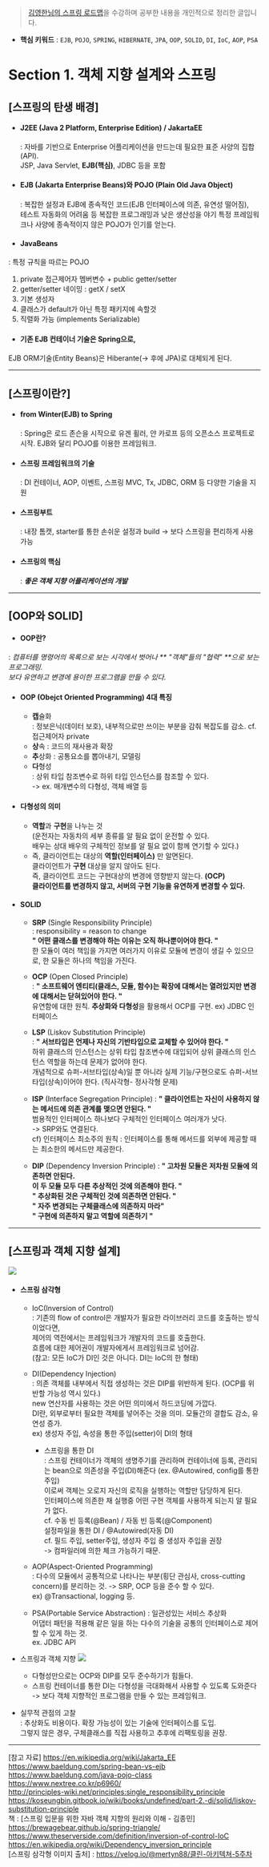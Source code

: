 >[김영한님의 스프링 로드맵](https://www.inflearn.com/roadmaps/373)을 수강하며 공부한 내용을 개인적으로 정리한 글입니다.

- **핵심 키워드** 
: `EJB`, `POJO`, `SPRING`, `HIBERNATE`, `JPA`, `OOP`, `SOLID`, `DI`, `IoC`, `AOP`, `PSA`

# Section 1. 객체 지향 설계와 스프링
## [스프링의 탄생 배경]
- #### J2EE (Java 2 Platform, Enterprise Edition) / JakartaEE  
  : 자바를 기반으로 Enterprise 어플리케이션을 만드는데 필요한 표준 사양의 집합(API).  
    JSP, Java Servlet, **EJB(핵심)**, JDBC 등을 포함   
- #### EJB (Jakarta Enterprise Beans)와 POJO (Plain Old Java Object)  
  : 복잡한 설정과 EJB에 종속적인 코드(EJB 인터페이스에 의존, 유연성 떨어짐),  
  테스트 자동화의 어려움 등 복잡한 프로그래밍과 낮은 생산성을 야기
   특정 프레임워크나 사양에 종속적이지 않은 POJO가 인기를 얻는다.  
- #### JavaBeans   
 : 특정 규칙을 따르는 POJO
  1. private 접근제어자 멤버변수 + public getter/setter
  2. getter/setter 네이밍 : getX / setX
  3. 기본 생성자
  4. 클래스가 default가 아닌 특정 패키지에 속할것
  5. 직렬화 가능 (implements Serializable)
- #### 기존 EJB 컨테이너 기술은 Spring으로,    
EJB ORM기술(Entity Beans)은 Hiberante(-> 후에 JPA)로 대체되게 된다.

------------------

## [스프링이란?]
- #### from Winter(EJB) to Spring   
  : Spring은 로드 존슨을 시작으로 유겐 휠러, 얀 카로프 등의 오픈소스 프로젝트로 시작. EJB와 달리 POJO를 이용한 프레임워크.
- #### 스프링 프레임워크의 기술    
  : DI 컨테이너, AOP, 이벤트, 스프링 MVC, Tx, JDBC, ORM 등 다양한 기술을 지원
- #### 스프링부트   
  : 내장 톰캣, starter를 통한 손쉬운 설정과 build -> 보다 스프링을 편리하게 사용 가능
- #### 스프링의 핵심   
  : _**좋은 객체 지향 어플리케이션의 개발**_

------------------

## [OOP와 SOLID]
- #### OOP란?   
: _컴퓨터를 명령어의 목록으로 보는 시각에서 벗어나 ** "객체"들의 "협력" **으로 보는 프로그래밍.     
보다 유연하고 변경에 용이한 프로그램을 만들 수 있다._
- #### OOP (Obejct Oriented Programming) 4대 특징
  - **캡**슐화   
   : 정보은닉(데이터 보호), 내부적으로만 쓰이는 부분을 감춰 복잡도를 감소. cf. 접근제어자 private
  - **상**속 : 코드의 재사용과 확장
  - **추**상화 : 공통요소를 뽑아내기, 모델링
  - **다**형성   
  : 상위 타입 참조변수로 하위 타입 인스턴스를 참조할 수 있다.   
  -> ex. 매개변수의 다형성, 객체 배열 등
  
- #### 다형성의 의미
  - **역할**과 **구현**을 나누는 것  
  (운전자는 자동차의 세부 종류를 알 필요 없이 운전할 수 있다.  
  배우는 상대 배우의 구체적인 정보를 알 필요 없이 함께 연기할 수 있다.)
  - 즉, 클라이언트는 대상의 **역할(인터페이스)** 만 알면된다.  
    클라이언트가 **구현** 대상을 알지 않아도 된다.  
    즉, 클라이언트 코드는 구현대상의 변경에 영향받지 않는다. **(OCP)**  
    **클라이언트를 변경하지 않고, 서버의 구현 기능을 유연하게 변경할 수 있다.**  
   

- #### SOLID
  - **SRP** (Single Responsibility Principle)  
    : responsibility = reason to change  
    **" 어떤 클래스를 변경해야 하는 이유는 오직 하나뿐이어야 한다. "**    
    한 모듈이 여러 책임을 가지면 여러가지 이유로 모듈에 변경이 생길 수 있으므로, 한 모듈은 하나의 책임을 가진다.   
  
  - **OCP** (Open Closed Principle)  
    : **" 소프트웨어 엔티티(클래스, 모듈, 함수)는 확장에 대해서는 열려있지만 변경에 대해서는 닫혀있어야 한다. "**    
    유연함에 대한 원칙. **추상화와 다형성**을 활용해서 OCP를 구현. ex) JDBC 인터페이스   
  
  - **LSP** (Liskov Substitution Principle)  
    : **" 서브타입은 언제나 자신의 기반타입으로 교체할 수 있어야 한다. "**  
      하위 클래스의 인스턴스는 상위 타입 참조변수에 대입되어 상위 클래스의 인스턴스 역할을 하는데 문제가 없어야 한다.  
      개념적으로 슈퍼-서브타입(상속)일 뿐 아니라 실제 기능/구현으로도 슈퍼-서브타입(상속)이어야 한다. (직사각형- 정사각형 문제)  
  
  - **ISP** (Interface Segregation Principle)
     : **" 클라이언트는 자신이 사용하지 않는 메서드에 의존 관계를 맺으면 안된다. "**  
      범용적인 인터페이스 하나보다 구체적인 인터페이스 여러개가 낫다.   
      -> SRP와도 연결된다.  
      cf) 인터페이스 최소주의 원칙 : 인터페이스를 통해 메서드를 외부에 제공할 때는 최소한의 메서드만 제공한다.

  - **DIP** (Dependency Inversion Principle)
    : **" 고차원 모듈은 저차원 모듈에 의존하면 안된다.**  
     **이 두 모듈 모두 다른 추상적인 것에 의존해야 한다. "**   
     **" 추상화된 것은 구체적인 것에 의존하면 안된다. "**  
     **" 자주 변경되는 구체클래스에 의존하지 마라"**   
     **" 구현에 의존하지 말고 역할에 의존하기 "**   
  
------------------
  
## [스프링과 객체 지향 설계]
![](./images_mj/cleancode.png)
- #### 스프링 삼각형
  - IoC(Inversion of Control)  
  : 기존의 flow of control은 개발자가 필요한 라이브러리 코드를 호출하는 방식이었다면,   
제어의 역전에서는 프레임워크가 개발자의 코드를 호출한다.    
  흐름에 대한 제어권이 개발자에게서 프레임워크로 넘어감.   
  (참고: 모든 IoC가 DI인 것은 아니다. DI는 IoC의 한 형태)  
  
  - DI(Dependency Injection)  
  : 의존 객체를 내부에서 직접 생성하는 것은 DIP를 위반하게 된다. (OCP를 위반할 가능성 역시 있다.)   
   new 연산자를 사용하는 것은 어떤 의미에서 하드코딩에 가깝다.   
  DI란, 외부로부터 필요한 객체를 넣어주는 것을 의미. 모듈간의 결합도 감소, 유연성 증가.    
  ex) 생성자 주입, 속성을 통한 주입(setter)이 DI의 형태   
    - 스프링을 통한 DI    
  : 스프링 컨테이너가 객체의 생명주기를 관리하며
컨테이너에 등록, 관리되는 bean으로 의존성을 주입(DI)해준다 (ex. @Autowired, config를 통한 주입)    
이로써 객체는 오로지 자신의 로직을 실행하는 역할만 담당하게 된다.  
인터페이스에 의존한 채 실행중 어떤 구현 객체를 사용하게 되는지 알 필요가 없다.  
    cf. 수동 빈 등록(@Bean) / 자동 빈 등록(@Component)  
    설정파일을 통한 DI / @Autowired(자동 DI)    
    cf. 필드 주입, setter주입, 생성자 주입 중 생성자 주입을 권장    
    -> 컴파일러에 의한 체크 가능하기 때문.  
   
    
  - AOP(Aspect-Oriented Programming)  
  : 다수의 모듈에서 공통적으로 나타나는 부분(횡단 관심사, cross-cutting concern)를 분리하는 것. -> SRP, OCP 등을 준수 할 수 있다.  
  ex) @Transactional, logging 등.   
  
  - PSA(Portable Service Abstraction)
  : 일관성있는 서비스 추상화  
  어댑터 패턴을 적용해 같은 일을 하는 다수의 기술을 공통의 인터페이스로 제어할 수 있게 하는 것.  
  ex. JDBC API
    
- 스프링과 객체 지향
![](./images_mj/dip_ocp.png)
  - 다형성만으로는 OCP와 DIP를 모두 준수하기가 힘들다.  
  - 스프링 컨테이너를 통한 DI는 다형성을 극대화해서 사용할 수 있도록 도와준다    
  -> 보다 객체 지향적인 프로그램을 만들 수 있는 프레임워크.  
- 실무적 관점의 고찰  
: 추상화도 비용이다. 확장 가능성이 있는 기술에 인터페이스를 도입.    
그렇지 않은 경우, 구체클래스를 직접 사용하고 추후에 리팩토링을 권장.  


------------------

[참고 자료]
https://en.wikipedia.org/wiki/Jakarta_EE  
https://www.baeldung.com/spring-bean-vs-ejb  
https://www.baeldung.com/java-pojo-class  
https://www.nextree.co.kr/p6960/  
http://principles-wiki.net/principles:single_responsibility_principle  
https://koseungbin.gitbook.io/wiki/books/undefined/part-2.-di/solid/liskov-substitution-principle  
책 : [스프링 입문을 위한 자바 객체 지향의 원리와 이해 - 김종민]  
https://brewagebear.github.io/spring-triangle/  
https://www.theserverside.com/definition/inversion-of-control-IoC  
https://en.wikipedia.org/wiki/Dependency_inversion_principle  
[스프링 삼각형 이미지 출처]  : https://velog.io/@mertyn88/클린-아키텍쳐-5주차

